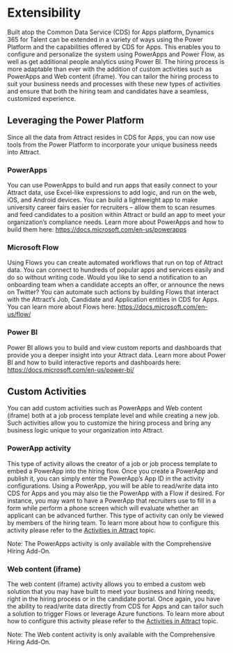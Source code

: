 Extensibility 
==============

Built atop the Common Data Service (CDS) for Apps platform, Dynamics 365 for
Talent can be extended in a variety of ways using the Power Platform and the
capabilities offered by CDS for Apps. This enables you to configure and
personalize the system using PowerApps and Power Flow, as well as get additional
people analytics using Power BI. The hiring process is more adaptable than ever
with the addition of custom activities such as PowerApps and Web content
(iframe). You can tailor the hiring process to suit your business needs and
processes with these new types of activities and ensure that both the hiring
team and candidates have a seamless, customized experience.

Leveraging the Power Platform 
------------------------------

Since all the data from Attract resides in CDS for Apps, you can now use tools
from the Power Platform to incorporate your unique business needs into Attract.

### PowerApps

You can use PowerApps to build and run apps that easily connect to your Attract
data, use Excel-like expressions to add logic, and run on the web, iOS, and
Android devices. You can build a lightweight app to make university career fairs
easier for recruiters – allow them to scan resumes and feed candidates to a
position within Attract or build an app to meet your organization’s compliance
needs. Learn more about PowerApps and how to build them here:
<https://docs.microsoft.com/en-us/powerapps>

### Microsoft Flow 

Using Flows you can create automated workflows that run on top of Attract data.
You can connect to hundreds of popular apps and services easily and do so
without writing code. Would you like to send a notification to an onboarding
team when a candidate accepts an offer, or announce the news on Twitter? You can
automate such actions by building Flows that interact with the Attract’s Job,
Candidate and Application entities in CDS for Apps. You can learn more about
Flows here: <https://docs.microsoft.com/en-us/flow/>

### Power BI

Power BI allows you to build and view custom reports and dashboards that provide
you a deeper insight into your Attract data. Learn more about Power BI and how
to build interactive reports and dashboards here:
<https://docs.microsoft.com/en-us/power-bi/>

Custom Activities 
------------------

You can add custom activities such as PowerApps and Web content (iframe) both at
a job process template level and while creating a new job. Such activities allow
you to customize the hiring process and bring any business logic unique to your
organization into Attract.

### PowerApp activity 

This type of activity allows the creator of a job or job process template to
embed a PowerApp into the hiring flow. Once you create a PowerApp and publish
it, you can simply enter the PowerApp’s App ID in the activity configurations.
Using a PowerApp, you will be able to read/write data into CDS for Apps and you
may also tie the PowerApp with a Flow if desired. For instance, you may want to
have a PowerApp that recruiters use to fill in a form while perform a phone
screen which will evaluate whether an applicant can be advanced further. This
type of activity can only be viewed by members of the hiring team. To learn more
about how to configure this activity please refer to the [Activities in Attract](./activities-in-Attract.md)
topic.

Note: The PowerApps activity is only available with the Comprehensive Hiring
Add-On.

### Web content (iframe)

The web content (iframe) activity allows you to embed a custom web solution that
you may have built to meet your business and hiring needs, right in the hiring
process or in the candidate portal. Once again, you have the ability to
read/write data directly from CDS for Apps and can tailor such a solution to
trigger Flows or leverage Azure functions. To learn more about how to configure
this activity please refer to the [Activities in Attract](./activities-in-Attract.md) topic.

Note: The Web content activity is only available with the Comprehensive Hiring
Add-On.


